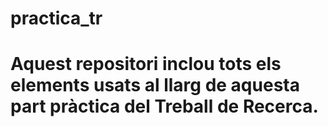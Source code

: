 # practica_tr
# Aquest repositori inclou tots els elements usats al llarg de aquesta part pràctica del Treball de Recerca.
